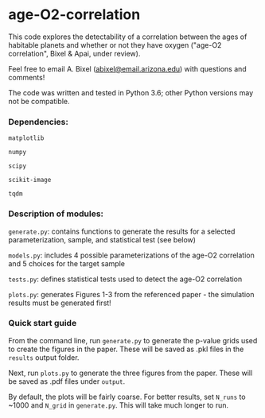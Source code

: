 # age-O2-correlation

This code explores the detectability of a correlation between the ages of habitable planets and whether or not they have oxygen ("age-O2 correlation", Bixel & Apai, under review).

Feel free to email A. Bixel (abixel@email.arizona.edu) with questions and comments!

The code was written and tested in Python 3.6; other Python versions may not be compatible.

### Dependencies:

`matplotlib`

`numpy`

`scipy`

`scikit-image`

`tqdm`


### Description of modules:

`generate.py`: contains functions to generate the results for a selected parameterization, sample, and statistical test (see below)

`models.py`: includes 4 possible parameterizations of the age-O2 correlation and 5 choices for the target sample

`tests.py`: defines statistical tests used to detect the age-O2 correlation

`plots.py`: generates Figures 1-3 from the referenced paper - the simulation results must be generated first!


### Quick start guide

From the command line, run `generate.py` to generate the p-value grids used to create the figures in the paper. These will be saved as .pkl files in the `results` output folder.

Next, run `plots.py` to generate the three figures from the paper. These will be saved as .pdf files under `output`.

By default, the plots will be fairly coarse. For better results, set `N_runs` to ~1000 and `N_grid` in `generate.py`. This will take much longer to run.





